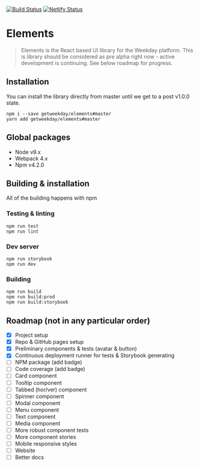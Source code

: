 [![Build Status](https://travis-ci.org/getweekday/elements.svg?branch=master)](https://travis-ci.org/getweekday/elements)
[![Netlify Status](https://api.netlify.com/api/v1/badges/6d8f92d2-41a4-4e14-9a5e-22e9a1230853/deploy-status)](https://app.netlify.com/sites/weekday-elements/deploys)

# Elements
> Elements is the React based UI library for the Weekday platform. This is library should be considered as pre alpha right now - active development is continuing. See below roadmap for progress.

## Installation
You can install the library directly from master until we get to a post v1.0.0 state.
```
npm i --save getweekday/elements#master
yarn add getweekday/elements#master
```

## Global packages
- Node v9.x
- Webpack 4.x
- Npm v4.2.0 

## Building & installation
All of the building happens with npm

### Testing & linting
```
npm run test
npm run lint
```
### Dev server
```
npm run storybook
npm run dev
```

### Building
```
npm run build
npm run build:prod
npm run build:storybook
```

## Roadmap (not in any particular order)
- [x] Project setup
- [x] Repo & GitHub pages setup
- [x] Preliminary components & tests (avatar & button)
- [x] Continuous deployment runner for tests & Storybook generating
- [ ] NPM package (add badge)
- [ ] Code coverage (add badge)
- [ ] Card component
- [ ] Tooltip component
- [ ] Tabbed (hor/ver) component
- [ ] Spinner component
- [ ] Modal component
- [ ] Menu component
- [ ] Text component
- [ ] Media component
- [ ] More robust component tests
- [ ] More component stories
- [ ] Mobile responsive styles
- [ ] Website
- [ ] Better docs
